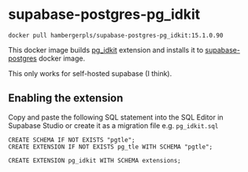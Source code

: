 # supabase-postgres-pg_idkit
`docker pull hambergerpls/supabase-postgres-pg_idkit:15.1.0.90`

This docker image builds [pg_idkit](https://github.com/VADOSWARE/pg_idkit) extension and installs it to [supabase-postgres](https://github.com/supabase/postgres) docker image.

This only works for self-hosted supabase (I think).

## Enabling the extension
Copy and paste the following SQL statement into the SQL Editor in Supabase Studio or create it as a migration file e.g. `pg_idkit.sql`
```pgsql
CREATE SCHEMA IF NOT EXISTS "pgtle";
CREATE EXTENSION IF NOT EXISTS pg_tle WITH SCHEMA "pgtle";

CREATE EXTENSION pg_idkit WITH SCHEMA extensions;
```
